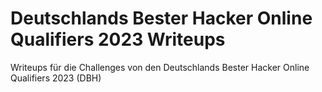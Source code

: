 # Deutschlands Bester Hacker Online Qualifiers 2023 Writeups
Writeups für die Challenges von den Deutschlands Bester Hacker Online Qualifiers 2023 (DBH)
